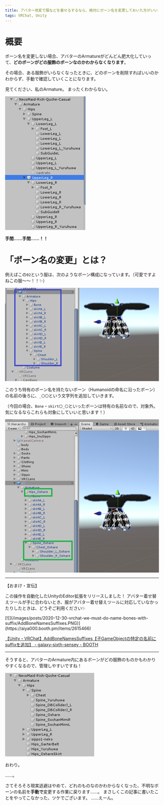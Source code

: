 ```yaml
---
title: アバター改変で服などを着せるするなら、絶対にボーン名を変更しておいた方がいい
tags: VRChat, Unity
---
```

# 概要

ボーン名を変更しない場合、アバターのArmatureがどんどん肥大化していって、**どのボーンがどの服飾のボーンなのかわからなくなります**。

その場合、ある服飾がいらなくなったときに、どのボーンを削除すればいいのかわからず、手動で確認していくことになります。

見てください、私のArmature。
まったくわからない。

![](/images/posts/2020-12-30-vrchat-we-must-do-name-bones-with-suffix/abandon.PNG)

**手間……手間……！！**

# 「ボーン名の変更」とは？

例えばこの`02`という服は、次のようなボーン構成になっています。（可愛ですよねこの服～～！！:sparkles:）

![](/images/posts/2020-12-30-vrchat-we-must-do-name-bones-with-suffix/unnamed.PNG)

このうち特有のボーン名を持たないボーン（Humanoidの命名に沿ったボーン）の名前の後ろに、`_〇〇`という文字列を追加していきます。

（今回の場合、`Bone`・`skirt〇_〇`といったボーンは特有の名前なので、対象外。気になるならこれらも対象にしていいと思います！）

![](/images/posts/2020-12-30-vrchat-we-must-do-name-bones-with-suffix/named.PNG)

- - -

【おまけ・宣伝】

この操作を自動化したUnityのEditor拡張をリリースしました！
アバター着せ替えツールが手に合わないとき、服がアバター着せ替えツールに対応していなかったりしたときは、どうぞご利用ください:sparkles:

<div class="wrap-fluid">
[![](/images/posts/2020-12-30-vrchat-we-must-do-name-bones-with-suffix/AddBoneNamesSuffixes.PNG)](https://aiya000.booth.pm/items/2615466)
</div>

[【Unity・VRChat】AddBoneNamesSuffixes【子GameObjectの特定の名前にsuffixを追加】 - galaxy-sixth-sensey - BOOTH](https://aiya000.booth.pm/items/2615466)

- - -

そうすると、アバターのArmature内にあるボーンがどの服飾のものかもわかりやすくなるので、管理しやすいですね！

![](/images/posts/2020-12-30-vrchat-we-must-do-name-bones-with-suffix/clearly.PNG)

おわり。

……。

さてそろそろ現実逃避はやめて、どれのものなのかわからなくなった、不明なボーンの名前を**手動で**変更する作業に戻ります……。
まさしくこの記事に書いたことをやってこなかった、ツケでございます。
……えーん。
